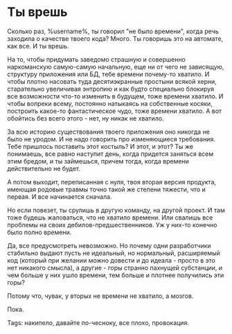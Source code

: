 Ты врешь
========

Сколько раз, %username%, ты говорил "не было времени", когда речь заходила о качестве твоего кода? Много. Ты говоришь это на автомате, как все. И ты врешь.

На то, чтобы придумать заведомо страшную и совершенно наркоманскую самую-самую начальную, еще ни от чего не зависящую, структуру приложения или БД, тебе времени почему-то хватило. И чтобы плотно насовать туда десятиэкранные простыни всякой херни, старательно увеличивая энтропию и как будто специально блокируя все возможности что-то изменить в будущем, тоже времени хватило. И чтобы вопреки всему, постоянно натыкаясь на собственные косяки, построить какое-то фантастическое чудо, тоже времени хватило. А вот обойтись без всего этого - нет, ну никак не хватило.

За всю историю существования твоего приложения оно никогда не было не уродом. И не надо говорить про изменяющиеся требования. Тебе пришлось поставить этот костыль? И этот, и этот? Ты же понимаешь, все равно наступит день, когда придется заняться всем этим бредом, и ты займешься, причем тогда, когда времени действительно не будет.

А потом выходит, переписанная с нуля, твоя вторая версия продукта, имеющая родовые травмы точно такой же степени тяжести, что и первая. И все начинается сначала.

Но если повезет, ты срулишь в другую команду, на другой проект. И там тоже будешь жаловаться, что не хватило времени. Или свалишь все проблемы на своих дебилов-предшественников. Уж у них-то конечно было полно времени.

Да, все предусмотреть невозможно. Но почему одни разработчики стабильно выдают пусть не идеальный, но нормальный, расширяемый код (который при желании можно довести и до идеала - просто в это нет никакого смысла), а другие - горы странно пахнущей субстанции, и чем больше у них ушло времени, тем больше и плотнее получились эти горы?

Потому что, чувак, у вторых не времени не хватило, а мозгов.

Пока.

Tags: накипело, давайте по-чесноку, все плохо, провокация.